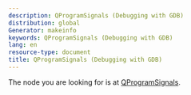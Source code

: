```yaml
---
description: QProgramSignals (Debugging with GDB)
distribution: global
Generator: makeinfo
keywords: QProgramSignals (Debugging with GDB)
lang: en
resource-type: document
title: QProgramSignals (Debugging with GDB)
---
```

The node you are looking for is at [QProgramSignals](General-Query-Packets.html#QProgramSignals).
